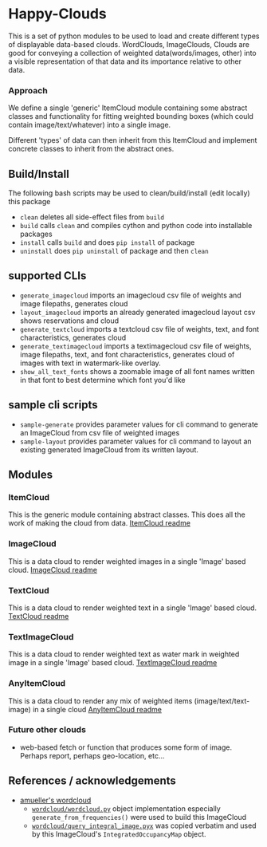 # Happy-Clouds
This is a set of python modules to be used to load and create different types of displayable data-based clouds. WordClouds, ImageClouds, <other>Clouds are good for conveying a collection of weighted data(words/images, other) into a visible representation of that data and its importance relative to other data.

### Approach
We define a single 'generic' ItemCloud module containing some abstract classes and functionality for fitting weighted bounding boxes (which could contain image/text/whatever) into a single image.

Different 'types' of data can then inherit from this ItemCloud and implement concrete classes to inherit from the abstract ones. 

## Build/Install

The following bash scripts may be used to clean/build/install (edit locally) this package
- `clean`  deletes all side-effect files from `build`
- `build`  calls `clean` and compiles cython and python code into installable packages
- `install`  calls `build` and does `pip install` of package 
- `uninstall`  does `pip uninstall` of package and then `clean`

## supported CLIs
- `generate_imagecloud`  imports an imagecloud csv file of weights and image filepaths, generates cloud
- `layout_imagecloud` imports an already generated imagecloud layout csv shows reservations and cloud
- `generate_textcloud` imports a textcloud csv file of weights, text, and font characteristics, generates cloud
- `generate_textimagecloud` imports a textimagecloud csv file of weights, image filepaths, text, and font characteristics, generates cloud of images with text in watermark-like overlay.
- `show_all_text_fonts` shows a zoomable image of all font names written in that font to best determine which font you'd like

## sample cli scripts
- `sample-generate` provides parameter values for cli command to generate an ImageCloud from csv file of weighted images
- `sample-layout` provides parameter values for cli command to layout an existing generated ImageCloud from its written layout.

## Modules

### ItemCloud
This is the generic module containing abstract classes. This does all the work of making the cloud from data.
[ItemCloud readme](src/itemcloud/readme.md)

### ImageCloud
This is a data cloud to render weighted images in a single 'Image' based cloud.
[ImageCloud readme](src/imagecloud/readme.md)

### TextCloud
This is a data cloud to render weighted text in a single 'Image' based cloud.
[TextCloud readme](src/textcloud/readme.md)

### TextImageCloud
This is a data cloud to render weighted text as water mark in weighted image in a single 'Image' based cloud.
[TextImageCloud readme](src/textimagecloud/readme.md)

### AnyItemCloud
This is a data cloud to render any mix of weighted items (image/text/text-image) in a single cloud
[AnyItemCloud readme](src/anyitemcloud/readme.md)

### Future other clouds
* web-based fetch or function that produces some form of image. Perhaps report, perhaps geo-location, etc...

## References / acknowledgements
- [amueller's wordcloud](https://github.com/amueller/word_cloud)
    - [`wordcloud/wordcloud.py`](https://github.com/amueller/word_cloud/blob/main/wordcloud/wordcloud.py) object implementation especially `generate_from_frequencies()` were used to build this ImageCloud
    - [`wordcloud/query_integral_image.pyx`](https://github.com/amueller/word_cloud/blob/main/wordcloud/query_integral_image.pyx) was copied verbatim and used by this ImageCloud's `IntegratedOccupancyMap` object.
